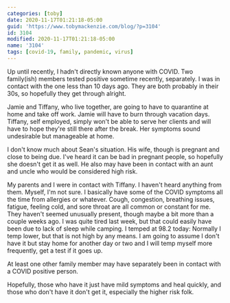 ```yaml
---
categories: [toby]
date: 2020-11-17T01:21:18-05:00
guid: 'https://www.tobymackenzie.com/blog/?p=3104'
id: 3104
modified: 2020-11-17T01:21:18-05:00
name: '3104'
tags: [covid-19, family, pandemic, virus]
---
```


Up until recently, I hadn't directly known anyone with COVID.  Two family(ish) members tested positive sometime recently, separately.<!--more-->  I was in contact with the one less than 10 days ago.  They are both probably in their 30s, so hopefully they get through alright.

Jamie and Tiffany, who live together, are going to have to quarantine at home and take off work.  Jamie will have to burn through vacation days.  Tiffany, self employed, simply won't be able to serve her clients and will have to hope they're still there after the break.  Her symptoms sound undesirable but manageable at home.

I don't know much about Sean's situation.  His wife, though is pregnant and close to being due.  I've heard it can be bad in pregnant people, so hopefully she doesn't get it as well.  He also may have been in contact with an aunt and uncle who would be considered high risk.

My parents and I were in contact with Tiffany.  I haven't heard anything from them.  Myself, I'm not sure.  I basically have some of the COVID symptoms all the time from allergies or whatever.  Cough, congestion, breathing issues, fatigue, feeling cold, and sore throat are all common or constant for me.  They haven't seemed unusually present, though maybe a bit more than a couple weeks ago.  I was quite tired last week, but that could easily have been due to lack of sleep while camping.  I temped at 98.2 today: Normally I temp lower, but that is not high by any means.  I am going to assume I don't have it but stay home for another day or two and I will temp myself more frequently, get a test if it goes up.

At least one other family member may have separately been in contact with a COVID positive person.

Hopefully, those who have it just have mild symptoms and heal quickly, and those who don't have it don't get it, especially the higher risk folk.
